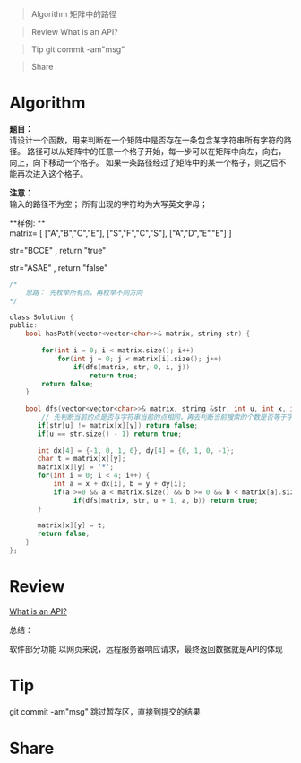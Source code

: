 > Algorithm 矩阵中的路径

> Review What is an API?

> Tip git commit -am"msg"

> Share 


# Algorithm

**题目：** <br/>
请设计一个函数，用来判断在一个矩阵中是否存在一条包含某字符串所有字符的路径。
路径可以从矩阵中的任意一个格子开始，每一步可以在矩阵中向左，向右，向上，向下移动一个格子。
如果一条路径经过了矩阵中的某一个格子，则之后不能再次进入这个格子。

**注意：** <br/>
输入的路径不为空；
所有出现的字符均为大写英文字母；

**样例: ** <br/>
matrix=
[
  ["A","B","C","E"],
  ["S","F","C","S"],
  ["A","D","E","E"]
]

str="BCCE" , return "true" 

str="ASAE" , return "false"


```c
/*  
    思路： 先枚举所有点，再枚举不同方向
*/

class Solution {
public:
    bool hasPath(vector<vector<char>>& matrix, string str) {
        
        for(int i = 0; i < matrix.size(); i++)
            for(int j = 0; j < matrix[i].size(); j++)
                if(dfs(matrix, str, 0, i, j))
                    return true;
        return false;
    }
    
    bool dfs(vector<vector<char>>& matrix, string &str, int u, int x, int y) {
        // 先判断当前的点是否与字符串当前的点相同，再去判断当前搜索的个数是否等于字符串的长度
       if(str[u] != matrix[x][y]) return false;
       if(u == str.size() - 1) return true;
       
       int dx[4] = {-1, 0, 1, 0}, dy[4] = {0, 1, 0, -1};
       char t = matrix[x][y];
       matrix[x][y] = '*';
       for(int i = 0; i < 4; i++) {
           int a = x + dx[i], b = y + dy[i];
           if(a >=0 && a < matrix.size() && b >= 0 && b < matrix[a].size())
                if(dfs(matrix, str, u + 1, a, b)) return true;
       }
       
       matrix[x][y] = t;
       return false;
    }
};


```

# Review
[What is an API?](https://medium.freecodecamp.org/what-is-an-api-in-english-please-b880a3214a82)

总结： 

软件部分功能
以网页来说，远程服务器响应请求，最终返回数据就是API的体现

# Tip

git commit -am"msg"
跳过暂存区，直接到提交的结果


# Share

